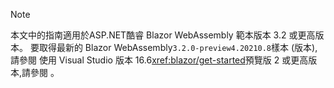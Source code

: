 > [!NOTE]
> 本文中的指南適用於ASP.NET酷睿 Blazor WebAssembly 範本版本 3.2 或更高版本。 要取得最新的 Blazor WebAssembly`3.2.0-preview4.20210.8`樣本 (版本),請參閱 使用 Visual Studio 版本 16.6<xref:blazor/get-started>預覽版 2 或更高版本,請參閱 。
